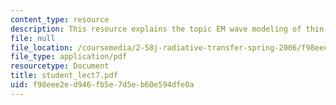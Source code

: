 ```yaml
---
content_type: resource
description: This resource explains the topic EM wave modeling of thin films.
file: null
file_location: /coursemedia/2-58j-radiative-transfer-spring-2006/f98eee2ed946fb5e7d5eb60e594dfe0a_student_lect7.pdf
file_type: application/pdf
resourcetype: Document
title: student_lect7.pdf
uid: f98eee2e-d946-fb5e-7d5e-b60e594dfe0a
---
```

